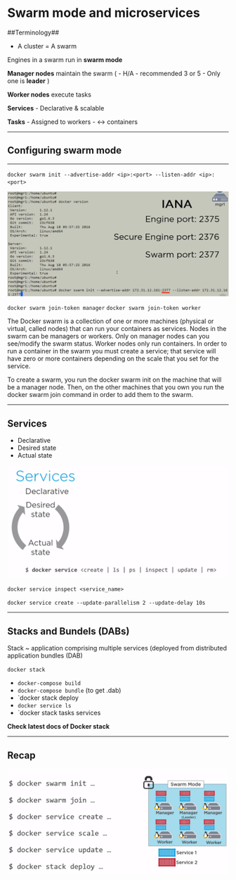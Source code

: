 # Swarm mode and microservices

##Terminology##

- A cluster = A swarm

Engines in a swarm run in **swarm mode**

**Manager nodes** maintain the swarm (
	- H/A - recommended 3 or 5
	- Only one is **leader**
)

**Worker nodes** execute tasks

**Services**
	- Declarative & scalable

**Tasks**
	- Assigned to workers
	- <-> containers
___

## Configuring swarm mode
___

`docker swarm init --advertise-addr <ip>:<port> --listen-addr <ip>:<port>`

![](/swarm_mode_and_microservices/img/swarm-ports.png)

`docker swarm join-token manager`
`docker swarm join-token worker`

The Docker swarm is a collection of one or more machines (physical or virtual, called nodes) that can run your containers as services. Nodes in the swarm can be managers or workers. Only on manager nodes can you see/modify the swarm status. Worker nodes only run containers. In order to run a container in the swarm you must create a service; that service will have zero or more containers depending on the scale that you set for the service.

To create a swarm, you run the docker swarm init on the machine that will be a manager node. Then, on the other machines that you own you run the docker swarm join command in order to add them to the swarm. 

___

## Services

- Declarative
- Desired state
- Actual state

![](/swarm_mode_and_microservices/img/services-managing.png)

`docker service inspect <service_name>`

`docker service create --update-parallelism 2 --update-delay 10s`

___

## Stacks and Bundels (DABs)

Stack ~ application comprising multiple services
(deployed from distributed application bundles (DAB)

`docker stack`

- `docker-compose build`
- `docker-compose bundle` (to get <app>.dab)
- `docker stack deploy <app>
- `docker service ls`
- `docker stack tasks services

**Check latest docs of Docker stack**

___

## Recap

![](/swarm_mode_and_microservices/img/swarm-recap.png)

